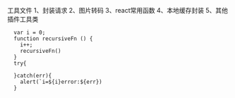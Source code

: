 工具文件
1、封装请求
2、图片转码
3、react常用函数
4、本地缓存封装
5、其他插件工具类


```javasript
  var i = 0;
  function recursiveFn () {
    i++;
    recursiveFn()
  }
  try{
  
  }catch(err){
    alert(`i=${i}error:${err})
  }
